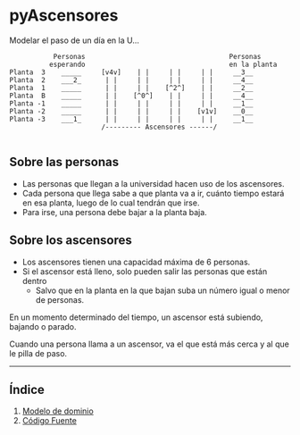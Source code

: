 # pyAscensores

Modelar el paso de un día en la U...

```
           Personas                                    Personas
          esperando                                    en la planta
Planta  3    _____     [v4v]    | |     | |     | |     __3__ 
Planta  2    ___2_      | |     | |     | |     | |     __4__
Planta  1    _____      | |     | |    [^2^]    | |     __2__
Planta  B    _____      | |    [^0^]    | |     | |     __4__
Planta -1    _____      | |     | |     | |     | |     __1__
Planta -2    _____      | |     | |     | |    [v1v]    __0__
Planta -3    ___1_      | |     | |     | |     | |     __1__
                       /--------- Ascensores ------/
   
```

## Sobre las personas

- Las personas que llegan a la universidad hacen uso de los ascensores. 
- Cada persona que llega sabe a que planta va a ir, cuánto tiempo estará en esa planta, luego de lo cual tendrán que irse.
- Para irse, una persona debe bajar a la planta baja.

## Sobre los ascensores

- Los ascensores tienen una capacidad máxima de 6 personas. 
- Si el ascensor está lleno, solo pueden salir las personas que están dentro
    - Salvo que en la planta en la que bajan suba un número igual o menor de personas.

En un momento determinado del tiempo, un ascensor está subiendo, bajando o parado.

Cuando una persona llama a un ascensor, va el que está más cerca y al que le pilla de paso.

<hr>

## **Índice**

1. [Modelo de dominio](ModeloDelDominio/readme.md)
2. [Código Fuente](Codigo/Ascensores)